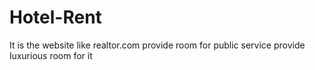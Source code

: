 # Hotel-Rent
It is the website like realtor.com provide room for public service provide luxurious room for it
